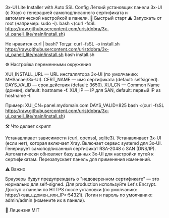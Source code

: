 3x-UI Lite Installer with Auto SSL Config
Лёгкий установщик панели 3x-UI (с Xray) с генерацией самоподписанного сертификата и автоматической настройкой в панели.
🚀 Быстрый старт
⚠️ Запускать от root (например: sudo -i).
bash <(curl -fsSL https://raw.githubusercontent.com/uristdobra/3x-ui_panell_lite/main/install.sh)

Не нравится curl | bash? Тогда:
curl -fsSL -o install.sh https://raw.githubusercontent.com/uristdobra/3x-ui_panell_lite/main/install.sh
bash install.sh

⚙️ Настройка переменными окружения

XUI_INSTALL_URL — URL инсталлятора 3x-UI (по умолчанию: MHSanaei/3x-UI).
CERT_NAME — имя сертификата (default: selfsigned).
DAYS_VALID — срок действия (default: 3650).
XUI_CN — Common Name (домен), default: hostname -f.
XUI_IP — IP для SAN, default: первый IP из hostname -I.

Пример:
XUI_CN=panel.mydomain.com DAYS_VALID=825 bash <(curl -fsSL https://raw.githubusercontent.com/uristdobra/3x-ui_panell_lite/main/install.sh)

🛠 Что делает скрипт

Устанавливает зависимости (curl, openssl, sqlite3).
Устанавливает 3x-UI (если нет), которая включает Xray.
Включает сервис systemd для 3x-UI.
Генерирует самоподписанный сертификат RSA-2048 с SAN (DNS/IP).
Автоматически обновляет базу данных 3x-UI для настройки путей к сертификатам.
Перезапускает панель для применения изменений.

⚠️ Важно

Браузеры будут предупреждать о "недоверенном сертификате" — это нормально для self-signed.
Для production используйте Let's Encrypt.
Доступ к панели по HTTPS после установки (по умолчанию: https://<ваш_домен_или_IP>:54321).
Логин и пароль по умолчанию: admin/admin (измените их в панели).

📜 Лицензия
MIT
